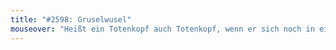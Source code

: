 ```yaml
---
title: "#2598: Gruselwusel"
mouseover: "Heißt ein Totenkopf auch Totenkopf, wenn er sich noch in einem Lebenden befindet?"
---
```


